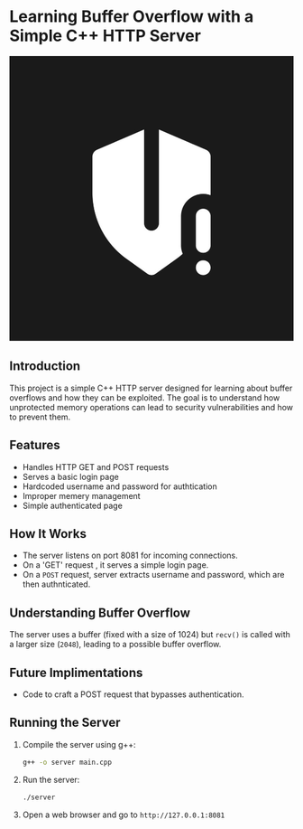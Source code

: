 # Learning Buffer Overflow with a Simple C++ HTTP Server
![alt text](https://raw.githubusercontent.com/c137v8/See-Serve/refs/heads/main/icon.jpg)
## Introduction

This project is a simple C++ HTTP server designed for learning about buffer overflows and how they can be exploited. The goal is to understand how unprotected memory operations can lead to security vulnerabilities and how to prevent them.

## Features

- Handles HTTP GET and POST requests
- Serves a basic login page
- Hardcoded username and password for authtication
- Improper memery management 
- Simple authenticated page

## How It Works

- The server listens on port 8081 for incoming connections.
- On a 'GET' request , it serves a simple  login page.
- On a `POST` request, server extracts username and password, which are then authnticated.

## Understanding Buffer Overflow

The server uses a buffer (fixed with a size of 1024)  but `recv()` is called with a larger size (`2048`), leading to a possible  buffer overflow.

## Future Implimentations

- Code to craft a POST request that bypasses authentication.

## Running the Server

1. Compile the server using g++:
   ```sh
   g++ -o server main.cpp
   ```
2. Run the server:
   ```sh
   ./server
   ```
3. Open a web browser and go to `http://127.0.0.1:8081`

##

